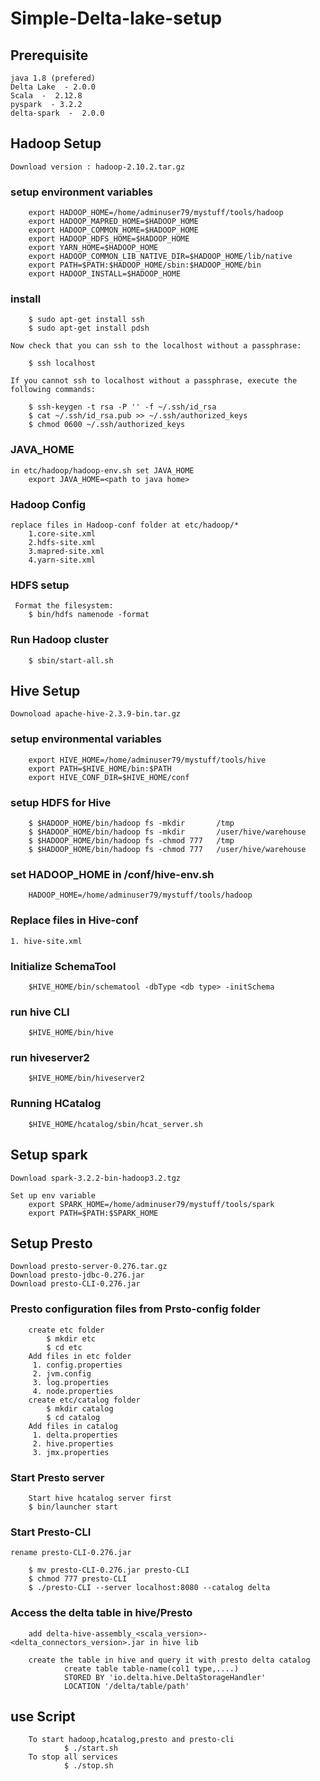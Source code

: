# Simple-Delta-lake-setup

## Prerequisite

    java 1.8 (prefered)
    Delta Lake  - 2.0.0
    Scala  -  2.12.8
    pyspark  - 3.2.2
    delta-spark  -  2.0.0

## Hadoop Setup

    Download version : hadoop-2.10.2.tar.gz

### setup environment variables

        export HADOOP_HOME=/home/adminuser79/mystuff/tools/hadoop
        export HADOOP_MAPRED_HOME=$HADOOP_HOME
        export HADOOP_COMMON_HOME=$HADOOP_HOME
        export HADOOP_HDFS_HOME=$HADOOP_HOME
        export YARN_HOME=$HADOOP_HOME
        export HADOOP_COMMON_LIB_NATIVE_DIR=$HADOOP_HOME/lib/native
        export PATH=$PATH:$HADOOP_HOME/sbin:$HADOOP_HOME/bin
        export HADOOP_INSTALL=$HADOOP_HOME

### install

        $ sudo apt-get install ssh
        $ sudo apt-get install pdsh

    Now check that you can ssh to the localhost without a passphrase:

        $ ssh localhost

    If you cannot ssh to localhost without a passphrase, execute the following commands:
        
        $ ssh-keygen -t rsa -P '' -f ~/.ssh/id_rsa
        $ cat ~/.ssh/id_rsa.pub >> ~/.ssh/authorized_keys
        $ chmod 0600 ~/.ssh/authorized_keys


### JAVA_HOME
    
    in etc/hadoop/hadoop-env.sh set JAVA_HOME
        export JAVA_HOME=<path to java home>

### Hadoop Config
    
    replace files in Hadoop-conf folder at etc/hadoop/*
        1.core-site.xml
        2.hdfs-site.xml
        3.mapred-site.xml
        4.yarn-site.xml

### HDFS setup
     
     Format the filesystem:
        $ bin/hdfs namenode -format

### Run Hadoop cluster
        
        $ sbin/start-all.sh

## Hive Setup
    
    Downoload apache-hive-2.3.9-bin.tar.gz

### setup environmental variables
        
        export HIVE_HOME=/home/adminuser79/mystuff/tools/hive
        export PATH=$HIVE_HOME/bin:$PATH
        export HIVE_CONF_DIR=$HIVE_HOME/conf

### setup HDFS for Hive
        
        $ $HADOOP_HOME/bin/hadoop fs -mkdir       /tmp
        $ $HADOOP_HOME/bin/hadoop fs -mkdir       /user/hive/warehouse
        $ $HADOOP_HOME/bin/hadoop fs -chmod 777   /tmp
        $ $HADOOP_HOME/bin/hadoop fs -chmod 777   /user/hive/warehouse

### set HADOOP_HOME in /conf/hive-env.sh
        
        HADOOP_HOME=/home/adminuser79/mystuff/tools/hadoop

### Replace files in Hive-conf
    
    1. hive-site.xml

### Initialize SchemaTool
      
        $HIVE_HOME/bin/schematool -dbType <db type> -initSchema

### run hive CLI
        
        $HIVE_HOME/bin/hive

### run hiveserver2
       
        $HIVE_HOME/bin/hiveserver2

### Running HCatalog
       
        $HIVE_HOME/hcatalog/sbin/hcat_server.sh

## Setup spark

    Download spark-3.2.2-bin-hadoop3.2.tgz

    Set up env variable
        export SPARK_HOME=/home/adminuser79/mystuff/tools/spark
        export PATH=$PATH:$SPARK_HOME

## Setup Presto

    Download presto-server-0.276.tar.gz
    Download presto-jdbc-0.276.jar    
    Download presto-CLI-0.276.jar    

### Presto configuration files from Prsto-config folder
      
        create etc folder
            $ mkdir etc
            $ cd etc
        Add files in etc folder
         1. config.properties  
         2. jvm.config  
         3. log.properties  
         4. node.properties
        create etc/catalog folder
            $ mkdir catalog
            $ cd catalog
        Add files in catalog
         1. delta.properties
         2. hive.properties
         3. jmx.properties

### Start Presto server
        
        Start hive hcatalog server first
        $ bin/launcher start

### Start Presto-CLI

    rename presto-CLI-0.276.jar

        $ mv presto-CLI-0.276.jar presto-CLI
        $ chmod 777 presto-CLI
        $ ./presto-CLI --server localhost:8080 --catalog delta

### Access the delta table in hive/Presto

        add delta-hive-assembly_<scala_version>-<delta_connectors_version>.jar in hive lib

        create the table in hive and query it with presto delta catalog
                create table table-name(col1 type,....)
                STORED BY 'io.delta.hive.DeltaStorageHandler'
                LOCATION '/delta/table/path'

## use Script
        
        To start hadoop,hcatalog,presto and presto-cli
                $ ./start.sh
        To stop all services
                $ ./stop.sh

